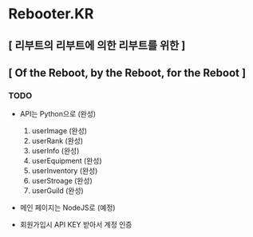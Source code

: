 # Rebooter.KR

## [ 리부트의 리부트에 의한 리부트를 위한 ]
## [ Of the Reboot, by the Reboot, for the Reboot ]

### TODO
* API는 Python으로 (완성)
    1. userImage (완성)
    2. userRank (완성)
    3. userInfo (완성)
    4. userEquipment (완성)
    5. userInventory (완성)
    6. userStroage (완성)
    7. userGuild (완성)

* 메인 페이지는 NodeJS로 (예정)
* 회원가입시 API KEY 받아서 계정 인증